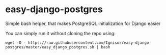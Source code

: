 # easy-django-postgres
Simple bash helper, that makes PostgreSQL initialization for Django easier

You can simply run it without cloning the repo using:

```
wget -O - https://raw.githubusercontent.com/Ignisor/easy-django-postgres/master/easy_django_postgres.sh | bash
```
